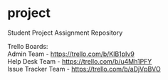 # project
Student Project Assignment Repository

Trello Boards:  
Admin Team - https://trello.com/b/KlB1pIv9  
Help Desk Team - https://trello.com/b/u4Mh1PFY  
Issue Tracker Team - https://trello.com/b/aDjVpBVO
